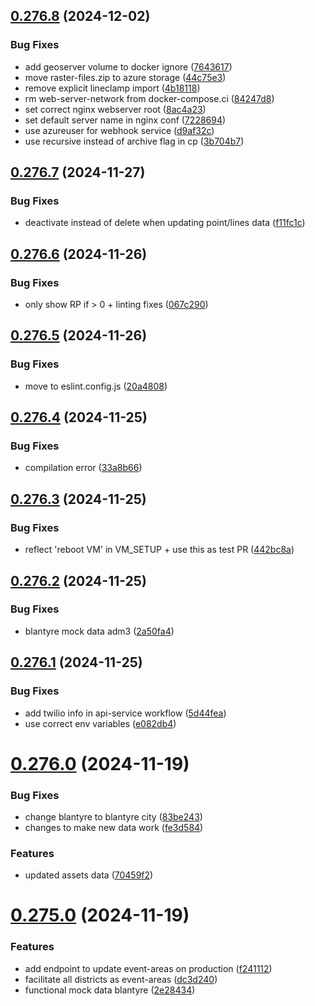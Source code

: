## [0.276.8](https://github.com/rodekruis/IBF-system/compare/v0.276.7...v0.276.8) (2024-12-02)


### Bug Fixes

* add geoserver volume to docker ignore ([7643617](https://github.com/rodekruis/IBF-system/commit/7643617ef34e7428c41cabe9a2dedcf263614dcd))
* move raster-files.zip to azure storage ([44c75e3](https://github.com/rodekruis/IBF-system/commit/44c75e342e1afc658527b2f01e82acb6d6f23ed7))
* remove explicit lineclamp import ([4b18118](https://github.com/rodekruis/IBF-system/commit/4b181181f43702cbf8440369441a5a5883492005))
* rm web-server-network from docker-compose.ci ([84247d8](https://github.com/rodekruis/IBF-system/commit/84247d82a0023143695b770a5988eb6a25b3b80f))
* set correct nginx webserver root ([8ac4a23](https://github.com/rodekruis/IBF-system/commit/8ac4a23ea8e0a59a59781689e2071d93e70994dd))
* set default server name in nginx conf ([7228694](https://github.com/rodekruis/IBF-system/commit/7228694121018a9acc63c04c97165d017481ef71))
* use azureuser for webhook service ([d9af32c](https://github.com/rodekruis/IBF-system/commit/d9af32ce62b7cccae495331e22de62c2277f68ed))
* use recursive instead of archive flag in cp ([3b704b7](https://github.com/rodekruis/IBF-system/commit/3b704b7dbaaea9c159f0743cd3a9f8ea7d35e66c))



## [0.276.7](https://github.com/rodekruis/IBF-system/compare/v0.276.6...v0.276.7) (2024-11-27)


### Bug Fixes

* deactivate instead of delete when updating point/lines data ([f11fc1c](https://github.com/rodekruis/IBF-system/commit/f11fc1c60c7740d3467d26a48ffeb5e88c6a9cc2))



## [0.276.6](https://github.com/rodekruis/IBF-system/compare/v0.276.5...v0.276.6) (2024-11-26)


### Bug Fixes

* only show RP if > 0 + linting fixes ([067c290](https://github.com/rodekruis/IBF-system/commit/067c290f313839e73a909e1e123311dd00871eb7))



## [0.276.5](https://github.com/rodekruis/IBF-system/compare/v0.276.4...v0.276.5) (2024-11-26)


### Bug Fixes

* move to eslint.config.js ([20a4808](https://github.com/rodekruis/IBF-system/commit/20a48089b76d9ab44fad73f30d26703cbc824995))



## [0.276.4](https://github.com/rodekruis/IBF-system/compare/v0.276.3...v0.276.4) (2024-11-25)


### Bug Fixes

* compilation error ([33a8b66](https://github.com/rodekruis/IBF-system/commit/33a8b66444d235b474a637adaad4355df3741c83))



## [0.276.3](https://github.com/rodekruis/IBF-system/compare/v0.276.2...v0.276.3) (2024-11-25)


### Bug Fixes

* reflect 'reboot VM' in VM_SETUP + use this as test PR ([442bc8a](https://github.com/rodekruis/IBF-system/commit/442bc8a7c9fadebde879a3fbd560607391e846ad))



## [0.276.2](https://github.com/rodekruis/IBF-system/compare/v0.276.1...v0.276.2) (2024-11-25)


### Bug Fixes

* blantyre mock data adm3 ([2a50fa4](https://github.com/rodekruis/IBF-system/commit/2a50fa44748401c8bc4caf605ec201e2fc200e5c))



## [0.276.1](https://github.com/rodekruis/IBF-system/compare/v0.276.0...v0.276.1) (2024-11-25)


### Bug Fixes

* add twilio info in api-service workflow ([5d44fea](https://github.com/rodekruis/IBF-system/commit/5d44feaf9a080ee43fe0c569a603be932b399d96))
* use correct env variables ([e082db4](https://github.com/rodekruis/IBF-system/commit/e082db41698e98aea01fa110bb2cea0bdb8e0ce7))



# [0.276.0](https://github.com/rodekruis/IBF-system/compare/v0.275.0...v0.276.0) (2024-11-19)


### Bug Fixes

* change blantyre to blantyre city ([83be243](https://github.com/rodekruis/IBF-system/commit/83be24364cb68442841368c6b172392b4f3a6190))
* changes to make new data work ([fe3d584](https://github.com/rodekruis/IBF-system/commit/fe3d5843223d4a52065f94fa89839286ab3eb708))


### Features

* updated assets data ([70459f2](https://github.com/rodekruis/IBF-system/commit/70459f2a0f835902321c52f6d8e26e644b94e972))



# [0.275.0](https://github.com/rodekruis/IBF-system/compare/v0.274.9...v0.275.0) (2024-11-19)


### Features

* add endpoint to update event-areas on production ([f241112](https://github.com/rodekruis/IBF-system/commit/f241112d47948c17a77f9d290ba92220533afb47))
* facilitate all districts as event-areas ([dc3d240](https://github.com/rodekruis/IBF-system/commit/dc3d240d9e3ce0fb486da6ec38fd5de19ebc9708))
* functional mock data blantyre ([2e28434](https://github.com/rodekruis/IBF-system/commit/2e2843425aebc92cc8bf68d7cf82e6f22a069ef6))



